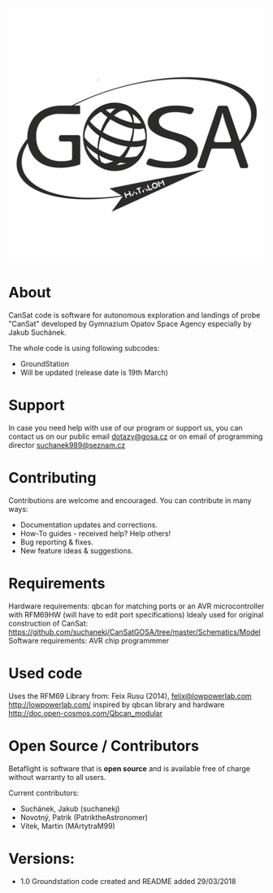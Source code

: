 ![Alt text](https://github.com/suchanekj/CanSatGOSA/blob/master/Logo_final.png)

# About
CanSat code is software for autonomous exploration and landings of probe "CanSat" developed by Gymnazium Opatov Space Agency especially by Jakub Suchánek.

The whole code is using following subcodes:
* GroundStation
* Will be updated (release date is 19th March)

# Support
In case you need help with use of our program or support us, you can contact us on our public email dotazy@gosa.cz or on email of programming director suchanek989@seznam.cz

# Contributing

Contributions are welcome and encouraged.  You can contribute in many ways:

* Documentation updates and corrections.
* How-To guides - received help? Help others!
* Bug reporting & fixes.
* New feature ideas & suggestions.

# Requirements
Hardware requirements: qbcan for matching ports or an AVR microcontroller with RFM69HW (will have to edit port specifications)
Idealy used for original construction of CanSat: https://github.com/suchanekj/CanSatGOSA/tree/master/Schematics/Model
Software requirements: AVR chip programmmer

# Used code
Uses the RFM69 Library from: Feix Rusu (2014), felix@lowpowerlab.com http://lowpowerlab.com/
inspired by qbcan library and hardware
http://doc.open-cosmos.com/Qbcan_modular

# Open Source / Contributors
Betaflight is software that is **open source** and is available free of charge without warranty to all users.

Current contributors:
* Suchánek, Jakub (suchanekj)
* Novotný, Patrik  (PatriktheAstronomer)
* Vítek, Martin (MArtytraM99)
# Versions:
* 1.0 Groundstation code created and README added 29/03/2018
